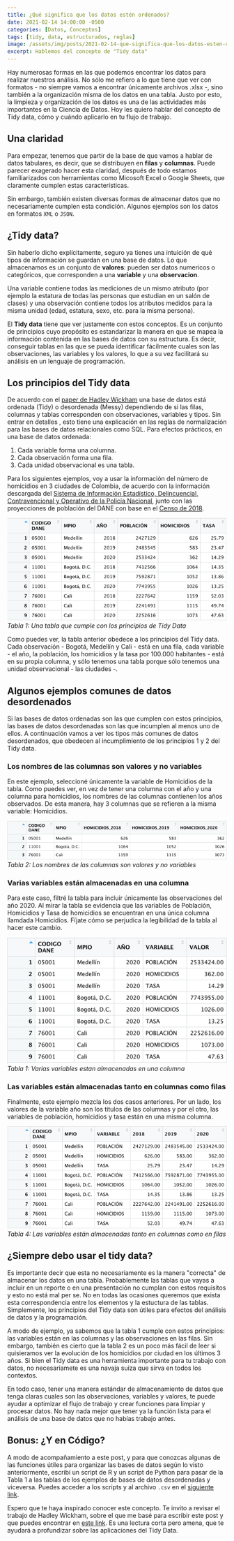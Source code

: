 ```yaml
---
title: ¿Qué significa que los datos estén ordenados?
date: 2021-02-14 14:00:00 -0500
categories: [Datos, Conceptos]
tags: [tidy, data, estructurados, reglas]
image: /assets/img/posts/2021-02-14-que-significa-que-los-datos-esten-ordenados/hero.jpg
excerpt: Hablemos del concepto de "Tidy data"
---
```


Hay numerosas formas en las que podemos encontrar los datos para realizar nuestros análisis. No sólo me refiero a lo que tiene que ver con formatos - no siempre vamos a encontrar únicamente archivos .xlsx -, sino también a la organización misma de los datos en una tabla. Justo por esto, la limpieza y organización de los datos es una de las actividades más importantes en la Ciencia de Datos. Hoy les quiero hablar del concepto de Tidy data, cómo y cuándo aplicarlo en tu flujo de trabajo.

## Una claridad

Para empezar, tenemos que partir de la base de que vamos a hablar de datos tabulares, es decir, que se distribuyen en **filas** y **columnas**. Puede parecer exagerado hacer esta claridad, después de todo estamos familiarizados con herramientas como Micosoft Excel o Google Sheets, que claramente cumplen estas características. 

Sin embargo, también existen diversas formas de almacenar datos que no necesariamente cumplen esta condición. Algunos ejemplos son los datos en formatos `XML` o `JSON`.

## ¿Tidy data?

Sin haberlo dicho explícitamente, seguro ya tienes una intuición de qué tipos de información se guardan en una base de datos. Lo que almacenamos es un conjunto de **valores**: pueden ser datos numericos o categóricos, que corresponden a una **variable** y una **observacion**. 

Una variable contiene todas las mediciones de un mismo atributo (por ejemplo la estatura de todas las personas que estudian en un salón de clases) y una observación contiene todos los atributos medidos para la misma unidad (edad, estatura, sexo, etc. para la misma persona). 

El **Tidy data** tiene que ver justamente con estos conceptos. Es un conjunto de principios cuyo propósito es estandarizar la manera en que se mapea la información contenida en las bases de datos con su estructura. Es decir, conseguir tablas en las que se pueda identificar fácilmente cuales son las observaciones, las variables y los valores, lo que a su vez facilitará su análisis en un lenguaje de programación.
 
## Los principios del Tidy data

De acuerdo con el [paper de Hadley Wickham](https://vita.had.co.nz/papers/tidy-data.pdf) una base de datos está ordenada (Tidy) o desordenada (Messy) dependiendo de si las filas, columnas y tablas corresponden con observaciones, variables y tipos. Sin entrar en detalles , esto tiene una explicación en las reglas de normalización para las bases de datos relacionales como SQL. Para efectos prácticos, en una base de datos ordenada:

1. Cada variable forma una columna.
2. Cada observación forma una fila.
3. Cada unidad observacional es una tabla.

Para los siguientes ejemplos, voy a usar la información del número de homicidios en 3 ciudades de Colombia, de acuerdo con la información descargada del [Sistema de Información Estadístico, Delincuencial, Contravencional y Operativo de la Policía Nacional](https://www.policia.gov.co/grupo-informaci%C3%B3n-criminalidad/estadistica-delictiva), junto con las proyecciones de población del DANE con base en el [Censo de 2018](https://www.dane.gov.co/index.php/estadisticas-por-tema/demografia-y-poblacion/proyecciones-de-poblacion).

![Tabla 1](/assets/img/posts/2021-02-14-que-significa-que-los-datos-esten-ordenados/Tabla_1.png)
*Tabla 1: Una tabla que cumple con los principios de Tidy Data*

Como puedes ver, la tabla anterior obedece a los principios del Tidy data. Cada observación - Bogotá, Medellín y Cali - está en una fila, cada variable - el año, la población, los homicidios y la tasa por 100.000 habitantes - está en su propia columna, y sólo tenemos una tabla porque sólo tenemos una unidad observacional - las ciudades -.

## Algunos ejemplos comunes de datos desordenados

Si las bases de datos ordenadas son las que cumplen con estos principios, las bases de datos desordenadas son las que incumplen al menos uno de ellos. A continuación vamos a ver los tipos más comunes de datos desordenados, que obedecen al incumplimiento de los principios 1 y 2 del Tidy data.

### Los nombres de las columnas son valores y no variables

En este ejemplo, seleccioné únicamente la variable de Homicidios de la tabla. Como puedes ver, en vez de tener una columna con el año y una columna para homicidios, los nombres de las columnas contienen los años observados. De esta manera, hay 3 columnas que se refieren a la misma variable: Homicidios.

![Tabla 2](/assets/img/posts/2021-02-14-que-significa-que-los-datos-esten-ordenados/Tabla_2.png)
*Tabla 2: Los nombres de las columnas son valores y no variables*

### Varias variables están almacenadas en una columna

Para este caso, filtré la tabla para incluir únicamente las observaciones del año 2020. Al mirar la tabla se evidencia que las variables de Población, Homicidios y Tasa de homicidios se encuentran en una única columna llamdada Homicidios. Fïjate cómo se perjudica la legibilidad de la tabla al hacer este cambio.

![Tabla 3](/assets/img/posts/2021-02-14-que-significa-que-los-datos-esten-ordenados/Tabla_3.png)
*Tabla 1: Varias variables estan almacenadas en una columna*

### Las variables están almacenadas tanto en columnas como filas

Finalmente, este ejemplo mezcla los dos casos anteriores. Por un lado, los valores de la variable año son los títulos de las columnas y por el otro, las variables de población, homicidios y tasa están en una misma columna.

![Tabla 4](/assets/img/posts/2021-02-14-que-significa-que-los-datos-esten-ordenados/Tabla_4.png)
*Tabla 4: Las variables están almacenadas tanto en columnas como en filas*

## ¿Siempre debo usar el tidy data?

Es importante decir que esta no necesariamente es la manera "correcta" de almacenar los datos en una tabla. Probablemente las tablas que vayas a incluir en un reporte o en una presentación no cumplan con estos requisitos y esto no está mal per se. No en todas las ocasiones queremos que exista esta correspondencia entre los elementos y la estuctura de las tablas. Simplemente, los principios del Tidy data son útiles para efectos del análisis de datos y la programación.

A modo de ejemplo, ya sabemos que la tabla 1 cumple con estos principios: las variables están en las columnas y las observaciones en las filas. Sin embargo, también es cierto que la tabla 2 es un poco más fácil de leer si quisieramos ver la evolución de los homicidios por ciudad en los últimos 3 años. Si bien el Tidy data es una herramienta importante para tu trabajo con datos, no necesariamete es una navaja suiza que sirva en todos los contextos.

En todo caso, tener una manera estándar de almacenamiento de datos que tenga claras cuales son las observaciones, variables y valores, te puede ayudar a optimizar el flujo de trabajo y crear funciones para limpiar y procesar datos. No hay nada mejor que tener ya la función lista para el análisis de una base de datos que no habías trabajo antes.

## Bonus: ¿Y en Código?

A modo de acompañamiento a este post, y para que conozcas algunas de las funciones útiles para organizar las bases de datos según lo visto anteriormente, escribí un script de R y un script de Python para pasar de la Tabla 1 a las tablas de los ejemplos de bases de datos desordenadas y viceversa. Puedes acceder a los scripts y al archivo `.csv` en el [siguiente link](https://github.com/camartinezbu/Ejemplos-blog/tree/main/2021-02-14-que-significa-que-los-datos-esten-ordenados).

Espero que te haya inspirado conocer este concepto. Te invito a revisar el trabajo de Hadley Wickham, sobre el que me basé para escribir este post y que puedes encontrar en [este link](https://vita.had.co.nz/papers/tidy-data.pdf). Es una lectura corta pero amena, que te ayudará a profundizar sobre las aplicaciones del Tidy Data.
